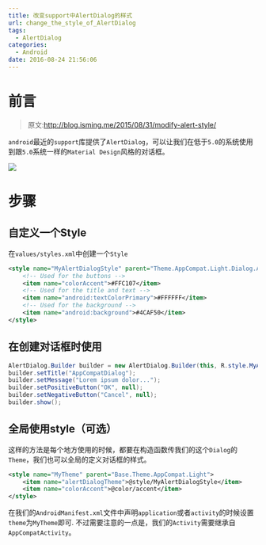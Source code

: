 ```yaml
---
title: 改变support中AlertDialog的样式
url: change_the_style_of_AlertDialog
tags:
  - AlertDialog
categories:
  - Android
date: 2016-08-24 21:56:06
---
```


# 前言
> 原文:http://blog.isming.me/2015/08/31/modify-alert-style/

`android`最近的`support`库提供了`AlertDialog`，可以让我们在低于`5.0`的系统使用到跟`5.0`系统一样的`Material Design`风格的对话框。
<!-- more -->
![](改变support中AlertDialog的样式_01.jpg)


# 步骤
## 自定义一个Style
在`values/styles.xml`中创建一个`Style`
```xml
<style name="MyAlertDialogStyle" parent="Theme.AppCompat.Light.Dialog.Alert">
    <!-- Used for the buttons -->
    <item name="colorAccent">#FFC107</item>
    <!-- Used for the title and text -->
    <item name="android:textColorPrimary">#FFFFFF</item>
    <!-- Used for the background -->
    <item name="android:background">#4CAF50</item>
</style>
```

## 在创建对话框时使用
```java
AlertDialog.Builder builder = new AlertDialog.Builder(this, R.style.MyAlertDialogStyle);
builder.setTitle("AppCompatDialog");
builder.setMessage("Lorem ipsum dolor...");
builder.setPositiveButton("OK", null);
builder.setNegativeButton("Cancel", null);
builder.show();
```

## 全局使用style（可选）
这样的方法是每个地方使用的时候，都要在构造函数传我们的这个`Dialog`的`Theme`，我们也可以全局的定义对话框的样式。
```xml
<style name="MyTheme" parent="Base.Theme.AppCompat.Light">
    <item name="alertDialogTheme">@style/MyAlertDialogStyle</item>
    <item name="colorAccent">@color/accent</item>
</style>
```

在我们的`AndroidManifest.xml`文件中声明`application`或者`activity`的时候设置`theme`为`MyTheme`即可.
不过需要注意的一点是，我们的`Activity`需要继承自`AppCompatActivity`。
